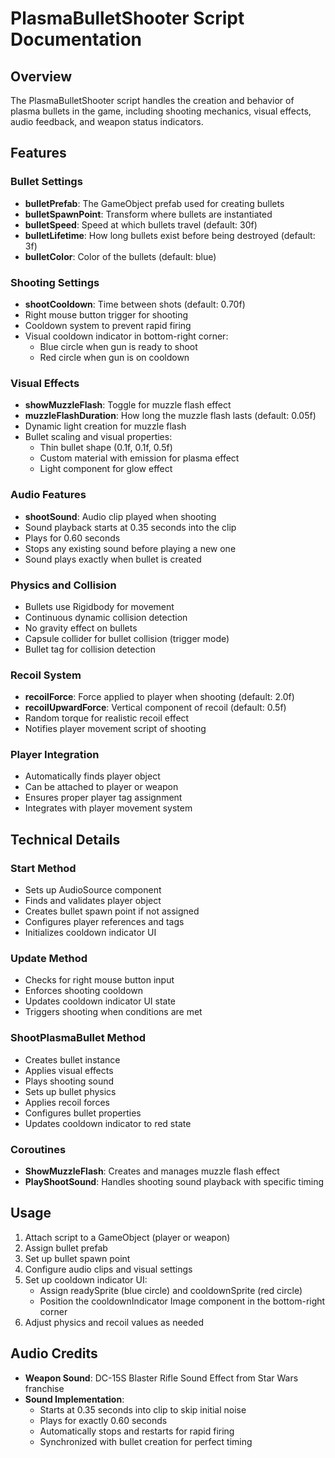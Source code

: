 # PlasmaBulletShooter Script Documentation

## Overview
The PlasmaBulletShooter script handles the creation and behavior of plasma bullets in the game, including shooting mechanics, visual effects, audio feedback, and weapon status indicators.

## Features

### Bullet Settings
- **bulletPrefab**: The GameObject prefab used for creating bullets
- **bulletSpawnPoint**: Transform where bullets are instantiated
- **bulletSpeed**: Speed at which bullets travel (default: 30f)
- **bulletLifetime**: How long bullets exist before being destroyed (default: 3f)
- **bulletColor**: Color of the bullets (default: blue)

### Shooting Settings
- **shootCooldown**: Time between shots (default: 0.70f)
- Right mouse button trigger for shooting
- Cooldown system to prevent rapid firing
- Visual cooldown indicator in bottom-right corner:
  - Blue circle when gun is ready to shoot
  - Red circle when gun is on cooldown

### Visual Effects
- **showMuzzleFlash**: Toggle for muzzle flash effect
- **muzzleFlashDuration**: How long the muzzle flash lasts (default: 0.05f)
- Dynamic light creation for muzzle flash
- Bullet scaling and visual properties:
  - Thin bullet shape (0.1f, 0.1f, 0.5f)
  - Custom material with emission for plasma effect
  - Light component for glow effect

### Audio Features
- **shootSound**: Audio clip played when shooting
- Sound playback starts at 0.35 seconds into the clip
- Plays for 0.60 seconds
- Stops any existing sound before playing a new one
- Sound plays exactly when bullet is created

### Physics and Collision
- Bullets use Rigidbody for movement
- Continuous dynamic collision detection
- No gravity effect on bullets
- Capsule collider for bullet collision (trigger mode)
- Bullet tag for collision detection

### Recoil System
- **recoilForce**: Force applied to player when shooting (default: 2.0f)
- **recoilUpwardForce**: Vertical component of recoil (default: 0.5f)
- Random torque for realistic recoil effect
- Notifies player movement script of shooting

### Player Integration
- Automatically finds player object
- Can be attached to player or weapon
- Ensures proper player tag assignment
- Integrates with player movement system

## Technical Details

### Start Method
- Sets up AudioSource component
- Finds and validates player object
- Creates bullet spawn point if not assigned
- Configures player references and tags
- Initializes cooldown indicator UI

### Update Method
- Checks for right mouse button input
- Enforces shooting cooldown
- Updates cooldown indicator UI state
- Triggers shooting when conditions are met

### ShootPlasmaBullet Method
- Creates bullet instance
- Applies visual effects
- Plays shooting sound
- Sets up bullet physics
- Applies recoil forces
- Configures bullet properties
- Updates cooldown indicator to red state

### Coroutines
- **ShowMuzzleFlash**: Creates and manages muzzle flash effect
- **PlayShootSound**: Handles shooting sound playback with specific timing

## Usage
1. Attach script to a GameObject (player or weapon)
2. Assign bullet prefab
3. Set up bullet spawn point
4. Configure audio clips and visual settings
5. Set up cooldown indicator UI:
   - Assign readySprite (blue circle) and cooldownSprite (red circle)
   - Position the cooldownIndicator Image component in the bottom-right corner
6. Adjust physics and recoil values as needed 

## Audio Credits
- **Weapon Sound**: DC-15S Blaster Rifle Sound Effect from Star Wars franchise
- **Sound Implementation**: 
  - Starts at 0.35 seconds into clip to skip initial noise
  - Plays for exactly 0.60 seconds
  - Automatically stops and restarts for rapid firing
  - Synchronized with bullet creation for perfect timing 